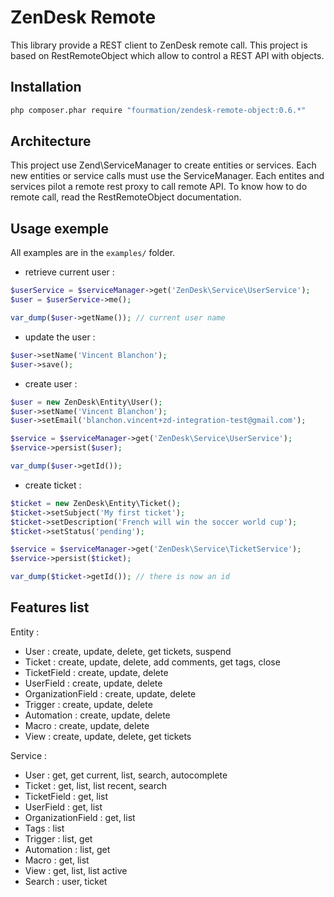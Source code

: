 # ZenDesk Remote

This library provide a REST client to ZenDesk remote call.
This project is based on RestRemoteObject which allow to control a REST API with objects.

## Installation

```sh
php composer.phar require "fourmation/zendesk-remote-object:0.6.*"
```

## Architecture

This project use Zend\ServiceManager to create entities or services. Each new entities or service calls must use the ServiceManager.
Each entites and services pilot a remote rest proxy to call remote API. To know how to do remote call, read the RestRemoteObject documentation.

## Usage exemple

All examples are in the `examples/` folder.

* retrieve current user :

```php
$userService = $serviceManager->get('ZenDesk\Service\UserService');
$user = $userService->me();

var_dump($user->getName()); // current user name
```

* update the user :
```php
$user->setName('Vincent Blanchon');
$user->save();
```

* create user :
```php
$user = new ZenDesk\Entity\User();
$user->setName('Vincent Blanchon');
$user->setEmail('blanchon.vincent+zd-integration-test@gmail.com');

$service = $serviceManager->get('ZenDesk\Service\UserService');
$service->persist($user);

var_dump($user->getId());
```

* create ticket :
```php
$ticket = new ZenDesk\Entity\Ticket();
$ticket->setSubject('My first ticket');
$ticket->setDescription('French will win the soccer world cup');
$ticket->setStatus('pending');

$service = $serviceManager->get('ZenDesk\Service\TicketService');
$service->persist($ticket);

var_dump($ticket->getId()); // there is now an id
```

## Features list

Entity :
* User : create, update, delete, get tickets, suspend
* Ticket : create, update, delete, add comments, get tags, close
* TicketField : create, update, delete
* UserField : create, update, delete
* OrganizationField : create, update, delete
* Trigger : create, update, delete
* Automation : create, update, delete
* Macro : create, update, delete
* View : create, update, delete, get tickets

Service :
* User : get, get current, list, search, autocomplete
* Ticket : get, list, list recent, search
* TicketField : get, list
* UserField : get, list
* OrganizationField : get, list
* Tags : list
* Trigger : list, get
* Automation : list, get
* Macro : get, list
* View : get, list, list active
* Search : user, ticket
